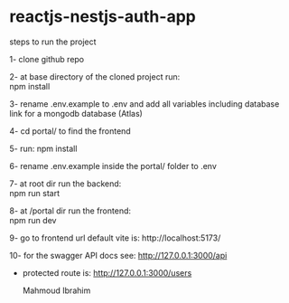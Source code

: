 # reactjs-nestjs-auth-app

steps to run the project

1- clone github repo

2- at base directory of the cloned project run:  
 npm install

3- rename .env.example to .env and add all variables including database link for a mongodb database (Atlas)

4- cd portal/ to find the frontend

5- run:
npm install

6- rename .env.example inside the portal/ folder to .env

7- at root dir run the backend:  
 npm run start

8- at /portal dir run the frontend:  
 npm run dev

9- go to frontend url default vite is: http://localhost:5173/

10- for the swagger API docs see: http://127.0.0.1:3000/api

- protected route is: http://127.0.0.1:3000/users

   Mahmoud Ibrahim
